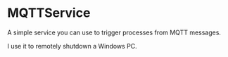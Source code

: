 # MQTTService

A simple service you can use to trigger processes from MQTT messages.

I use it to remotely shutdown a Windows PC.
